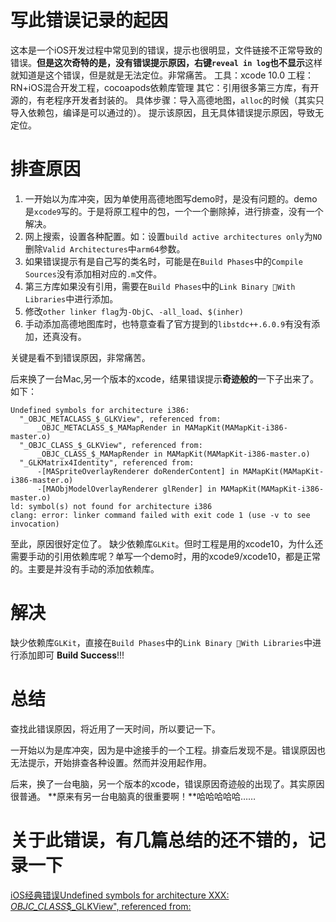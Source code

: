 # 写此错误记录的起因
这本是一个iOS开发过程中常见到的错误，提示也很明显，文件链接不正常导致的错误。**但是这次奇特的是，没有错误提示原因，右键`reveal in log`也不显示**这样就知道是这个错误，但是就是无法定位。非常痛苦。
工具：xcode 10.0
工程：RN+iOS混合开发工程，cocoapods依赖库管理
其它：引用很多第三方库，有开源的，有老程序开发者封装的。
具体步骤：导入高德地图，`alloc`的时候（其实只导入依赖包，编译是可以通过的）。
提示该原因，且无具体错误提示原因，导致无定位。

# 排查原因
1. 一开始以为库冲突，因为单使用高德地图写demo时，是没有问题的。demo是`xcode9`写的。于是将原工程中的包，一个一个删除掉，进行排查，没有一个解决。
2. 网上搜索，设置各种配置。如：设置`build active architectures only`为`NO`
删除`Valid Architectures`中`arm64`参数。
3. 如果错误提示有是自己写的类名时，可能是在`Build Phases`中的`Compile Sources`没有添加相对应的`.m`文件。
4. 第三方库如果没有引用，需要在`Build Phases`中的`Link Binary With Libraries`中进行添加。
5. 修改`other linker flag`为`-ObjC`、`-all_load`、`$(inher)`
6. 手动添加高德地图库时，也特意查看了官方提到的`libstdc++.6.0.9`有没有添加，还真没有。

关键是看不到错误原因，非常痛苦。

后来换了一台Mac,另一个版本的xcode，结果错误提示**奇迹般的**一下子出来了。如下：
```
Undefined symbols for architecture i386:
  "_OBJC_METACLASS_$_GLKView", referenced from:
      _OBJC_METACLASS_$_MAMapRender in MAMapKit(MAMapKit-i386-master.o)
  "_OBJC_CLASS_$_GLKView", referenced from:
      _OBJC_CLASS_$_MAMapRender in MAMapKit(MAMapKit-i386-master.o)
  "_GLKMatrix4Identity", referenced from:
      -[MASpriteOverlayRenderer doRenderContent] in MAMapKit(MAMapKit-i386-master.o)
      -[MAObjModelOverlayRenderer glRender] in MAMapKit(MAMapKit-i386-master.o)
ld: symbol(s) not found for architecture i386
clang: error: linker command failed with exit code 1 (use -v to see invocation)
```
至此，原因很好定位了。
缺少依赖库`GLKit`。但时工程是用的xcode10，为什么还需要手动的引用依赖库呢？单写一个demo时，用的xcode9/xcode10，都是正常的。主要是并没有手动的添加依赖库。

# 解决
缺少依赖库`GLKit`，直接在`Build Phases`中的`Link Binary With Libraries`中进行添加即可
**Build Success**!!!

# 总结
查找此错误原因，将近用了一天时间，所以要记一下。

一开始以为是库冲突，因为是中途接手的一个工程。排查后发现不是。错误原因也无法提示，开始排查各种设置。然而并没用起作用。

后来，换了一台电脑，另一个版本的xcode，错误原因奇迹般的出现了。其实原因很普通。
**原来有另一台电脑真的很重要啊！**哈哈哈哈哈……

# 关于此错误，有几篇总结的还不错的，记录一下
[iOS经典错误Undefined symbols for architecture XXX:](http://www.cocoachina.com/articles/18737)
[_OBJC_CLASS_$_GLKView", referenced from:
](https://www.jianshu.com/p/dd42d9563227?utm_campaign=maleskine&utm_content=note&utm_medium=seo_notes&utm_source=recommendation)